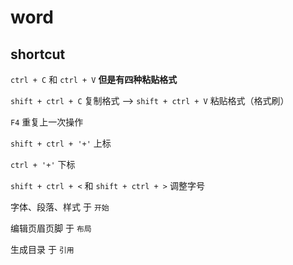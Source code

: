 # word

## shortcut

`ctrl + C` 和 `ctrl + V`   **但是有四种粘贴格式** 

`shift + ctrl + C`  复制格式    -->   `shift + ctrl + V` 粘贴格式（格式刷）

`F4`   重复上一次操作

`shift + ctrl + '+'` 上标

`ctrl + '+'` 下标

`shift + ctrl + <` 和 `shift + ctrl + >`  调整字号





字体、段落、样式 于 `开始`

编辑页眉页脚 于 `布局`

生成目录 于 `引用`









